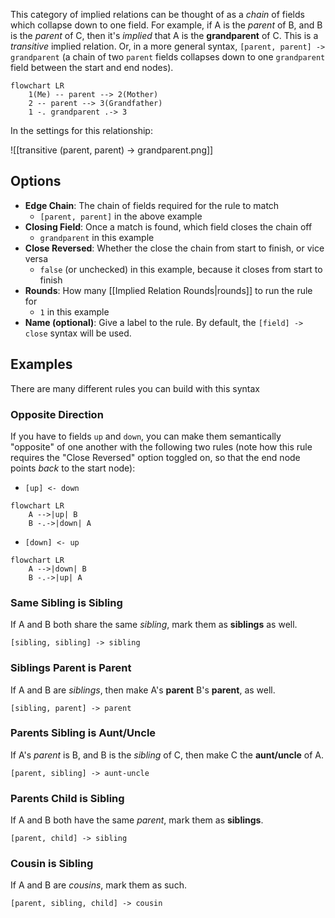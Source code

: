 This category of implied relations can be thought of as a _chain_ of fields which collapse down to one field. For example, if A is the _parent_ of B, and B is the _parent_ of C, then it's _implied_ that A is the **grandparent** of C. This is a _transitive_ implied relation. Or, in a more general syntax, `[parent, parent] -> grandparent` (a chain of two `parent` fields collapses down to one `grandparent` field between the start and end nodes).

```mermaid
flowchart LR
	1(Me) -- parent --> 2(Mother)
	2 -- parent --> 3(Grandfather)
	1 -. grandparent .-> 3
```

In the settings for this relationship:

![[transitive (parent, parent) -> grandparent.png]]

## Options

- **Edge Chain**: The chain of fields required for the rule to match
	- `[parent, parent]` in the above example
- **Closing Field**: Once a match is found, which field closes the chain off
	- `grandparent` in this example
- **Close Reversed**: Whether the close the chain from start to finish, or vice versa
	- `false` (or unchecked) in this example, because it closes from start to finish
- **Rounds**: How many [[Implied Relation Rounds|rounds]] to run the rule for
	- `1` in this example
- **Name (optional)**: Give a label to the rule. By default, the `[field] -> close` syntax will be used.

## Examples

There are many different rules you can build with this syntax

### Opposite Direction

If you have to fields `up` and `down`, you can make them semantically "opposite" of one another with the following two rules (note how this rule requires the "Close Reversed" option toggled on, so that the end node points _back_ to the start node):

- `[up] <- down`

```mermaid
flowchart LR
	A -->|up| B
	B -.->|down| A
```

- `[down] <- up`

```mermaid
flowchart LR
	A -->|down| B
	B -.->|up| A
```

### Same Sibling is Sibling

If A and B both share the same _sibling_, mark them as **siblings** as well.

`[sibling, sibling] -> sibling`

### Siblings Parent is Parent

If A and B are _siblings_, then make A's **parent** B's **parent**, as well.

`[sibling, parent] -> parent`

### Parents Sibling is Aunt/Uncle

If A's _parent_ is B, and B is the _sibling_ of C, then make C the **aunt/uncle** of A.

`[parent, sibling] -> aunt-uncle`

### Parents Child is Sibling

If A and B both have the same _parent_, mark them as **siblings**.

`[parent, child] -> sibling`

### Cousin is Sibling

If A and B are _cousins_, mark them as such.

`[parent, sibling, child] -> cousin`
